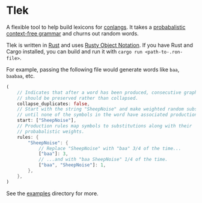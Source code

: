 # Tlek

A flexible tool to help build lexicons for
[conlangs](https://en.wikipedia.org/wiki/Constructed_language). It takes a
[probabalistic context-free
grammar](https://en.wikipedia.org/wiki/Probabilistic_context-free_grammar) and
churns out random words.

Tlek is written in [Rust](https://www.rust-lang.org/) and uses [Rusty Object
Notation](https://github.com/ron-rs/ron). If you have Rust and Cargo installed,
you can build and run it with `cargo run <path-to-.ron-file>`.

For example, passing the following file would generate words like `baa`,
`baabaa`, etc.

```rust
(
	// Indicates that after a word has been produced, consecutive graphemes
	// should be preserved rather than collapsed.
	collapse_duplicates: false,
	// Start with the string "SheepNoise" and make weighted random substitutions
	// until none of the symbols in the word have associated production rules.
	start: ["SheepNoise"],
	// Production rules map symbols to substitutions along with their
	// probabalistic weights.
	rules: {
		"SheepNoise": {
			// Replace "SheepNoise" with "baa" 3/4 of the time...
			["baa"]: 3,
			// ...and with "baa SheepNoise" 1/4 of the time.
			["baa", "SheepNoise"]: 1,
		},
	},
)
```

See the [examples](/examples) directory for more.
